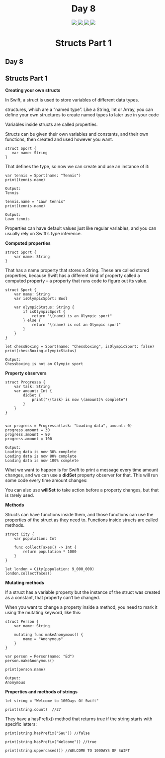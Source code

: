 <div align='center'>
    <h1>Day 8</h1> 
    <a class="header-badge" target="_blank" href="https://www.linkedin.com/in/saurabhmchavan/">
          <img src="https://img.shields.io/badge/style--5eba00.svg?label=LinkedIn&logo=linkedin&style=social">
    </a>   
    <a class="header-badge" target="_blank" href="https://twitter.com/100rabhcsmc">
          <img src="https://img.shields.io/badge/style--5eba00.svg?label=twitter&logo=twitter&style=social">
    </a>
    <a class="header-badge" target="_blank" href="https://instagram.com/100rabhch">
          <img src="https://img.shields.io/badge/style--5eba00.svg?label=instagram&logo=instagram&style=social">
    </a>
    <a class="header-badge" target="_blank" href="https://stackoverflow.com/users/12053852/saurabh-chavan?tab=profile">
          <img src="https://img.shields.io/badge/style--5eba00.svg?label=stackoverflow&logo=stackoverflow&style=social">
    </a>
 </div>

<div align='center'>
    <h1> Structs Part 1</h1> 
</div>

## Day 8

## Structs Part 1

**Creating your own structs**

In Swift, a struct is used to store variables of different data types.

structures, which are a “named type”. Like a String, Int or Array, you can define your own structures to create named types to later use in your code

Variables inside structs are called properties.

Structs can be given their own variables and constants, and their own functions, then created and used however you want.

```
struct Sport {
   var name: String
}
```

That defines the type, so now we can create and use an instance of it:

```
var tennis = Sport(name: "Tennis")
print(tennis.name)

Output:
Tennis

tennis.name = "Lawn tennis"
print(tennis.name)

Output:
Lawn tennis
```

Properties can have default values just like regular variables, and you can usually rely on Swift’s type inference.

**Computed properties**

```
struct Sport {
    var name: String
}
```

That has a name property that stores a String. These are called stored properties, because Swift has a different kind of property called a computed property – a property that runs code to figure out its value.

```
struct Sport {
    var name: String
    var isOlympicSport: Bool

    var olympicStatus: String {
        if isOlympicSport {
            return "\(name) is an Olympic sport"
        } else {
            return "\(name) is not an Olympic sport"
        }
    }
}

let chessBoxing = Sport(name: "Chessboxing", isOlympicSport: false)
print(chessBoxing.olympicStatus)

Output:
Chessboxing is not an Olympic sport
```

**Property observers**

```
struct Progressa {
    var task: String
    var amount: Int {
        didSet {
            print("\(task) is now \(amount)% complete")
        }
    }
}


var progress = Progressa(task: "Loading data", amount: 0)
progress.amount = 30
progress.amount = 80
progress.amount = 100

Output:
Loading data is now 30% complete
Loading data is now 80% complete
Loading data is now 100% complete
```

What we want to happen is for Swift to print a message every time amount changes, and we can use a **didSet** property observer for that. This will run some code every time amount changes:

You can also use **willSet** to take action before a property changes, but that is rarely used.

**Methods**

Structs can have functions inside them, and those functions can use the properties of the struct as they need to. Functions inside structs are called methods.

```
struct City {
    var population: Int

    func collectTaxes() -> Int {
        return population * 1000
    }
}

let london = City(population: 9_000_000)
london.collectTaxes()
```

**Mutating methods**

If a struct has a variable property but the instance of the struct was created as a constant, that property can’t be changed.

When you want to change a property inside a method, you need to mark it using the mutating keyword, like this:

```
struct Person {
    var name: String

    mutating func makeAnonymous() {
        name = "Anonymous"
    }
}

var person = Person(name: "Ed")
person.makeAnonymous()

print(person.name)

Output:
Anonymous
```

**Properties and methods of strings**

```
let string = "Welcome to 100Days Of Swift"

print(string.count)  //27
```

They have a hasPrefix() method that returns true if the string starts with specific letters:

```
print(string.hasPrefix("Sau")) //false

print(string.hasPrefix("Welcome")) //true

print(string.uppercased()) //WELCOME TO 100DAYS OF SWIFT

```
